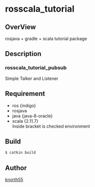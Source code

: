 # rosscala_tutorial
## OverView
rosjava + gradle + scala tutorial package

## Description
### rosscala_tutorial_pubsub
Simple Talker and Listener

## Requirement
* ros {indigo}
* rosjava
* java {java-8-oracle}
* scala {2.11.7}  
Inside bracket is checked environment

## Build

```bash
$ catkin build
```

## Author
[knorth55](https://github.com/knorth55)
